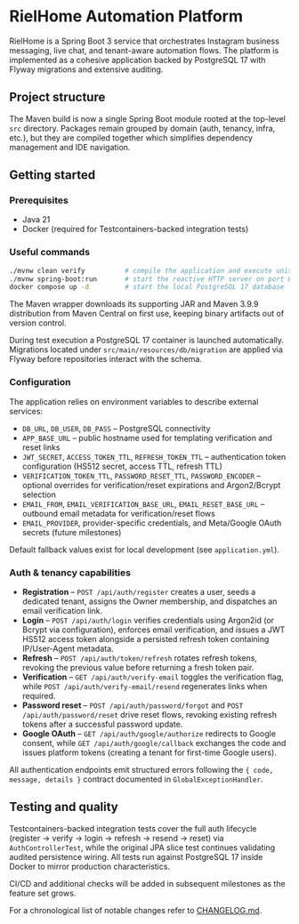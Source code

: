 # RielHome Automation Platform

RielHome is a Spring Boot 3 service that orchestrates Instagram business messaging, live chat, and tenant-aware automation flows. The platform is implemented as a cohesive application backed by PostgreSQL 17 with Flyway migrations and extensive auditing.

## Project structure

The Maven build is now a single Spring Boot module rooted at the top-level `src` directory. Packages remain grouped by domain (auth, tenancy, infra, etc.), but they are compiled together which simplifies dependency management and IDE navigation.

## Getting started

### Prerequisites

- Java 21
- Docker (required for Testcontainers-backed integration tests)

### Useful commands

```bash
./mvnw clean verify          # compile the application and execute unit/integration tests
./mvnw spring-boot:run       # start the reactive HTTP server on port 8080
docker compose up -d         # start the local PostgreSQL 17 database
```

The Maven wrapper downloads its supporting JAR and Maven 3.9.9 distribution from Maven Central on first use, keeping binary
artifacts out of version control.

During test execution a PostgreSQL 17 container is launched automatically. Migrations located under `src/main/resources/db/migration` are applied via Flyway before repositories interact with the schema.

### Configuration

The application relies on environment variables to describe external services:

- `DB_URL`, `DB_USER`, `DB_PASS` – PostgreSQL connectivity
- `APP_BASE_URL` – public hostname used for templating verification and reset links
- `JWT_SECRET`, `ACCESS_TOKEN_TTL`, `REFRESH_TOKEN_TTL` – authentication token configuration (HS512 secret, access TTL, refresh TTL)
- `VERIFICATION_TOKEN_TTL`, `PASSWORD_RESET_TTL`, `PASSWORD_ENCODER` – optional overrides for verification/reset expirations and Argon2/Bcrypt selection
- `EMAIL_FROM`, `EMAIL_VERIFICATION_BASE_URL`, `EMAIL_RESET_BASE_URL` – outbound email metadata for verification/reset flows
- `EMAIL_PROVIDER`, provider-specific credentials, and Meta/Google OAuth secrets (future milestones)

Default fallback values exist for local development (see `application.yml`).

### Auth & tenancy capabilities

- **Registration** – `POST /api/auth/register` creates a user, seeds a dedicated tenant, assigns the Owner membership, and dispatches an email verification link.
- **Login** – `POST /api/auth/login` verifies credentials using Argon2id (or Bcrypt via configuration), enforces email verification, and issues a JWT HS512 access token alongside a persisted refresh token containing IP/User-Agent metadata.
- **Refresh** – `POST /api/auth/token/refresh` rotates refresh tokens, revoking the previous value before returning a fresh token pair.
- **Verification** – `GET /api/auth/verify-email` toggles the verification flag, while `POST /api/auth/verify-email/resend` regenerates links when required.
- **Password reset** – `POST /api/auth/password/forgot` and `POST /api/auth/password/reset` drive reset flows, revoking existing refresh tokens after a successful password update.
- **Google OAuth** – `GET /api/auth/google/authorize` redirects to Google consent, while `GET /api/auth/google/callback` exchanges the code and issues platform tokens (creating a tenant for first-time Google users).

All authentication endpoints emit structured errors following the `{ code, message, details }` contract documented in `GlobalExceptionHandler`.

## Testing and quality

Testcontainers-backed integration tests cover the full auth lifecycle (register → verify → login → refresh → resend → reset) via `AuthControllerTest`, while the original JPA slice test continues validating audited persistence wiring. All tests run against PostgreSQL 17 inside Docker to mirror production characteristics.

CI/CD and additional checks will be added in subsequent milestones as the feature set grows.

For a chronological list of notable changes refer to [CHANGELOG.md](CHANGELOG.md).
